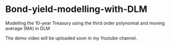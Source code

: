 # Bond-yield-modelling-with-DLM
Modelling the 10-year Treasury using the third order polynomial and moving average (MA) in DLM

The demo video will be uploaded soon in my Youtube channel.
